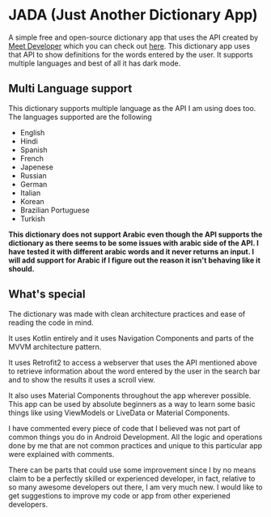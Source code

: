 # JADA (Just Another Dictionary App)  

A simple free and open-source dictionary app that uses the API created by [Meet Developer](https://github.com/meetDeveloper) which you can check out [here](https://github.com/meetDeveloper/googleDictionaryAPI). This dictionary app uses that API to show definitions for the words entered by the user. It supports multiple languages and best of all it has dark mode.

## Multi Language support

This dictionary supports multiple language as the API I am using does too. The languages supported are the following

* English
* Hindi
* Spanish
* French
* Japenese
* Russian
* German
* Italian
* Korean
* Brazilian Portuguese
* Turkish

**This dictionary does not support Arabic even though the API supports the dictionary as there seems to be some issues with arabic side of the API. I have tested it with different arabic words and it never returns an input. I will add support for Arabic if I figure out the reason it isn't behaving like it should.**

## What's special

The dictionary was made with clean architecture practices and ease of reading the code in mind.

It uses Kotlin entirely and it uses Navigation Components and parts of the MVVM architecture pattern.

It uses Retrofit2 to access a webserver that uses the API mentioned above to retrieve information about the word entered by the user in the search bar and to show the results it uses a scroll view.

It also uses Material Components throughout the app wherever possible. This app can be used by absolute beginners as a way to learn some basic things like using ViewModels or LiveData or Material Components.

I have commented every piece of code that I believed was not part of common things you do in Android Development. All the logic and operations done by me that are not common practices and unique to this particular app were explained with comments. 

There can be parts that could use some improvement since I by no means claim to be a perfectly skilled or experienced developer, in fact, relative to so many awesome developers out there, I am very much new. I would like to get suggestions to improve my code or app from other experiened developers.
